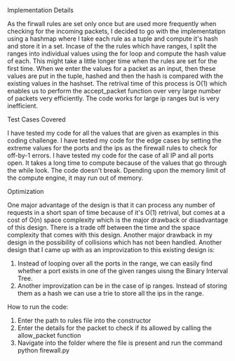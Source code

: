 Implementation Details

As the firwall rules are set only once but are used more frequently when checking for the incoming packets, I decided to go with the implementatipn using a hashmap where I take each rule as a tuple and compute it's hash and store it in a set. Incase of the the rules which have ranges, I split the ranges into individual values using the for loop and compute the hash value of each. This might take a little longer time when the rules are set for the first time. When we enter the values for a packet as an input, then these values are put in the tuple, hashed and then the hash is compared with the existing values in the hashset. The retrival time of this process is O(1) which enables us to perform the accept_packet function over very large number of packets very efficiently. The code works for large ip ranges but is very inefficient.

Test Cases Covered

I have tested my code for all the values that are given as examples in this coding challenge.
I have tested my code for the edge cases by setting the extreme values for the ports and the ips as the firewall rules to check for off-by-1 errors.
I have tested my code for the case of all IP and all ports open. It takes a long time to compute because of the values that go through the while look. The code doesn't break. Dpending upon the memory limit of the compute engine, it may run out of memory.

Optimization

One major advantage of the design is that it can process any number of requests in a short span of time because of it's O(1) retrival, but comes at a cost of O(n) space complexity which is the major drawback or disadvantage of this design. There is a trade off between the time and the space complexity that comes with this design. Another major drawback in my design in the possibility of collisions which has not been handled.
Another design that I came up with as an improvization to this existing design is:
1) Instead of looping over all the ports in the range, we can easily find whether a port exists in one of the given ranges uisng the Binary Interval Tree.
2) Another improvization can be in the case of ip ranges. Instead of storing them as a hash we can use a trie to store all the ips in the range.

How to run the code:
1) Enter the path to rules file into the constructor
2) Enter the details for the packet to check if its allowed by calling the allow_packet function
3) Navigate into the folder where the file is present and run the command
    python firewall.py
